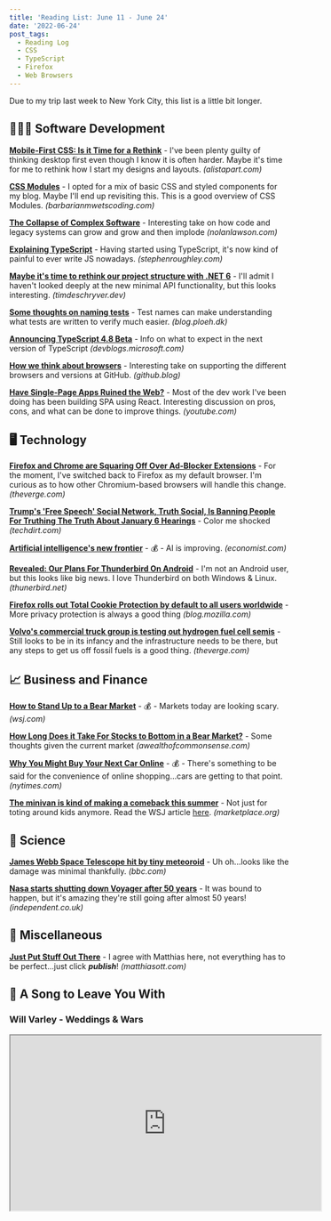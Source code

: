 ```yaml
---
title: 'Reading List: June 11 - June 24'
date: '2022-06-24'
post_tags:
  - Reading Log
  - CSS
  - TypeScript
  - Firefox
  - Web Browsers
---
```


Due to my trip last week to New York City, this list is a little bit longer.
<!-- excerpt -->

## 👨🏼‍💻 Software Development

[**Mobile-First CSS: Is it Time for a Rethink**](https://alistapart.com/article/mobile-first-css-is-it-time-for-a-rethink/) - I've been plenty guilty of thinking desktop first even though I know it is often harder. Maybe it's time for me to rethink how I start my designs and layouts. *(alistapart.com)*

[**CSS Modules**](https://www.barbarianmeetscoding.com/notes/css-modules/) - I opted for a mix of basic CSS and styled components for my blog. Maybe I'll end up revisiting this. This is a good overview of CSS Modules. *(barbarianmwetscoding.com)*

[**The Collapse of Complex Software**](https://nolanlawson.com/2022/06/09/the-collapse-of-complex-software/) - Interesting take on how code and legacy systems can grow and grow and then implode *(nolanlawson.com)*

[**Explaining TypeScript**](https://stephenroughley.com/2022/06/09/explaining-typescript/) - Having started using TypeScript, it's now kind of painful to ever write JS nowadays. *(stephenroughley.com)*

[**Maybe it's time to rethink our project structure with .NET 6**](https://timdeschryver.dev/blog/maybe-its-time-to-rethink-our-project-structure-with-dot-net-6) - I'll admit I haven't looked deeply at the new minimal API functionality, but this looks interesting. *(timdeschryver.dev)*

[**Some thoughts on naming tests**](https://blog.ploeh.dk/2022/06/13/some-thoughts-on-naming-tests/) - Test names can make understanding what tests are written to verify much easier. *(blog.ploeh.dk)*

[**Announcing TypeScript 4.8 Beta**](https://devblogs.microsoft.com/typescript/announcing-typescript-4-8-beta) - Info on what to expect in the next version of TypeScript *(devblogs.microsoft.com)*

[**How we think about browsers**](https://github.blog/2022-06-10-how-we-think-about-browsers/) - Interesting take on supporting the different browsers and versions at GitHub. *(github.blog)*

[**Have Single-Page Apps Ruined the Web?**](https://www.youtube.com/watch?v=860d8usGC0o) - Most of the dev work I've been doing has been building SPA using React. Interesting discussion on pros, cons, and what can be done to improve things. *(youtube.com)*

## 🖥 Technology

[**Firefox and Chrome are Squaring Off Over Ad-Blocker Extensions**](https://www.theverge.com/2022/6/10/23131029/mozilla-ad-blocking-firefox-google-chrome-privacy-manifest-v3-web-request) - For the moment, I've switched back to Firefox as my default browser. I'm curious as to how other Chromium-based browsers will handle this change. *(theverge.com)*

[**Trump's 'Free Speech' Social Network, Truth Social, Is Banning People For Truthing The Truth About January 6 Hearings**](https://www.techdirt.com/2022/06/10/trumps-free-speech-social-network-truth-social-is-banning-people-for-truthing-the-truth-about-january-6-hearings/) - Color me shocked *(techdirt.com)*

[**Artificial intelligence's new frontier**](https://www.economist.com/leaders/2022/06/09/artificial-intelligences-new-frontier) - 💰 - AI is improving. *(economist.com)*

[**Revealed: Our Plans For Thunderbird On Android**](https://blog.thunderbird.net/2022/06/revealed-thunderbird-on-android-plans-k9/) - I'm not an Android user, but this looks like big news. I love Thunderbird on both Windows & Linux. *(thunerbird.net)*

[**Firefox rolls out Total Cookie Protection by default to all users worldwide**](https://blog.mozilla.org/en/products/firefox/firefox-rolls-out-total-cookie-protection-by-default-to-all-users-worldwide/) - More privacy protection is always a good thing *(blog.mozilla.com)*

[**Volvo's commercial truck group is testing out hydrogen fuel cell semis**](https://www.theverge.com/2022/6/21/23177624/volvo-trucks-tests-hydrogen-fuel-cell-semi) - Still looks to be in its infancy and the infrastructure needs to be there, but any steps to get us off fossil fuels is a good thing. *(theverge.com)*

## 📈 Business and Finance

[**How to Stand Up to a Bear Market**](https://www.wsj.com/articles/how-to-stand-up-to-a-bear-market-11655477101) - 💰 - Markets today are looking scary. *(wsj.com)*

[**How Long Does it Take For Stocks to Bottom in a Bear Market?**](https://awealthofcommonsense.com/2022/06/how-long-does-it-take-for-stocks-to-bottom-in-a-bear-market/) - Some thoughts given the current market *(awealthofcommonsense.com)*

[**Why You Might Buy Your Next Car Online**](https://www.nytimes.com/2022/06/21/business/tesla-online-sales-dealerships.html) - 💰 - There's something to be said for the convenience of online shopping...cars are getting to that point. *(nytimes.com)*

[**The minivan is kind of making a comeback this summer**](https://www.marketplace.org/2022/06/22/the-minivan-is-kind-of-making-a-comeback-this-summer/) - Not just for toting around kids anymore. Read the WSJ article [here](https://www.wsj.com/articles/minivan-sales-prices-memorial-day-11653423051). *(marketplace.org)*

## 🔬 Science

[**James Webb Space Telescope hit by tiny meteoroid**](https://www.bbc.com/news/science-environment-61744257) - Uh oh...looks like the damage was minimal thankfully. *(bbc.com)*

[**Nasa starts shutting down Voyager after 50 years**](https://www.independent.co.uk/space/nasa-shutting-down-voyager-50-years-b2104956.html) - It was bound to happen, but it's amazing they're still going after almost 50 years! *(independent.co.uk)*

## 🎒 Miscellaneous

[**Just Put Stuff Out There**](https://matthiasott.com/notes/just-put-stuff-out-there) - I agree with Matthias here, not everything has to be perfect...just click ***publish***! *(matthiasott.com)*

## 🎵 A Song to Leave You With

### Will Varley - Weddings & Wars

<fit-vids>
    <iframe
        width="560"
        height="315"
        src="https://www.youtube.com/embed/jlAm40MvlcA"
        title="Will Varley - Weddings & Wars"
        allow="accelerometer; autoplay; clipboard-write; encrypted-media; gyroscope; picture-in-picture"
        allowfullscreen></iframe>
</fit-vids>